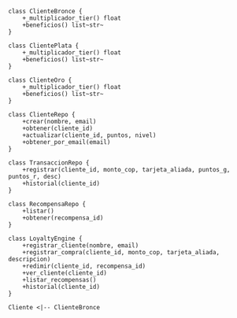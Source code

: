 
    class ClienteBronce {
        +_multiplicador_tier() float
        +beneficios() list~str~
    }

    class ClientePlata {
        +_multiplicador_tier() float
        +beneficios() list~str~
    }

    class ClienteOro {
        +_multiplicador_tier() float
        +beneficios() list~str~
    }

    class ClienteRepo {
        +crear(nombre, email)
        +obtener(cliente_id)
        +actualizar(cliente_id, puntos, nivel)
        +obtener_por_email(email)
    }

    class TransaccionRepo {
        +registrar(cliente_id, monto_cop, tarjeta_aliada, puntos_g, puntos_r, desc)
        +historial(cliente_id)
    }

    class RecompensaRepo {
        +listar()
        +obtener(recompensa_id)
    }

    class LoyaltyEngine {
        +registrar_cliente(nombre, email)
        +registrar_compra(cliente_id, monto_cop, tarjeta_aliada, descripcion)
        +redimir(cliente_id, recompensa_id)
        +ver_cliente(cliente_id)
        +listar_recompensas()
        +historial(cliente_id)
    }

    Cliente <|-- ClienteBronce

